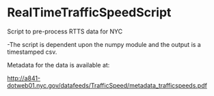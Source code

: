 RealTimeTrafficSpeedScript
==========================

Script to pre-process RTTS data for NYC

-The script is dependent upon the numpy module and the output is a timestamped csv. 

Metadata for the data is available at:

http://a841-dotweb01.nyc.gov/datafeeds/TrafficSpeed/metadata_trafficspeeds.pdf
